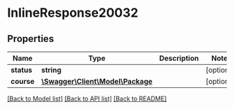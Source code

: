 # InlineResponse20032

## Properties
Name | Type | Description | Notes
------------ | ------------- | ------------- | -------------
**status** | **string** |  | [optional] 
**course** | [**\Swagger\Client\Model\Package**](Package.md) |  | [optional] 

[[Back to Model list]](../README.md#documentation-for-models) [[Back to API list]](../README.md#documentation-for-api-endpoints) [[Back to README]](../README.md)


